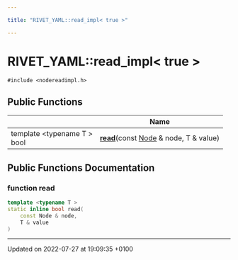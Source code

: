 ```yaml
---

title: "RIVET_YAML::read_impl< true >"

---
```


# RIVET_YAML::read_impl< true >






`#include <nodereadimpl.h>`

## Public Functions

|                | Name           |
| -------------- | -------------- |
| template <typename T \> <br>bool | **[read](http://example.org/classes/structrivet__yaml_1_1read__impl_3_01true_01_4/#function-read)**(const <a href="http://example.org/classes/classrivet__yaml_1_1node/">Node</a> & node, T & value) |

## Public Functions Documentation

### function read

```cpp
template <typename T >
static inline bool read(
    const Node & node,
    T & value
)
```


-------------------------------

Updated on 2022-07-27 at 19:09:35 +0100